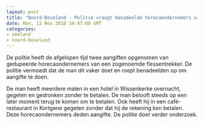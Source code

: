 ```yaml
---
layout: post
title: "Noord-Beveland - Politie vraagt benadeelde horecaondernemers van flessentrekker aangifte te doen"
date: Mon, 12 Nov 2018 14:47:00 GMT
categories: 
- zeeland 
- noord-beveland 
---
```


De politie heeft de afgelopen tijd twee aangiften opgenomen van gedupeerde horecaondernemers van een zogenoemde flessentrekker. De politie vermoedt dat de man dit vaker doet en roept benadeelden op om aangifte te doen. 

De man heeft meerdere malen in een hotel in Wissenkerke overnacht, gegeten en gedronken zonder te betalen. De man belooft steeds op een later moment terug te komen om te betalen. Ook heeft hij in een café-restaurant  in Kortgene gegeten zonder dat hij de rekening kon betalen. Deze horecaondernemers deden aangifte. De politie doet verder onderzoek.
